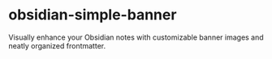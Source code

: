 # obsidian-simple-banner
Visually enhance your Obsidian notes with customizable banner images and neatly organized frontmatter.
